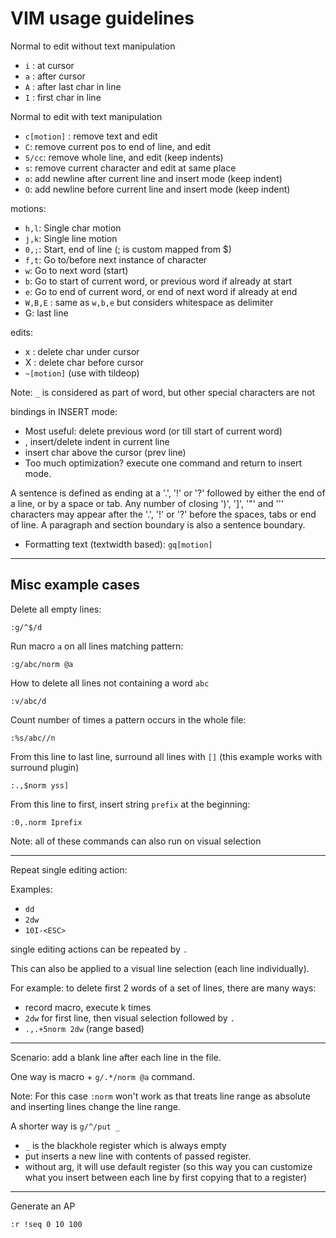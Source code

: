 # VIM usage guidelines

Normal to edit without text manipulation
- `i` : at cursor
- `a` : after cursor
- `A` : after last char in line
- `I` : first char in line

Normal to edit with text manipulation
- `c[motion]` : remove text and edit
- `C`: remove current pos to end of line, and edit
- `S/cc`: remove whole line, and edit (keep indents)
- `s`: remove current character and edit at same place
- `o`: add newline after current line and insert mode (keep indent)
- `O`: add newline before current line and insert mode (keep indent)

motions:
- `h,l`: Single char motion
- `j,k`: Single line motion
- `0,;`: Start, end of line (; is custom mapped from $)
- `f,t`: Go to/before next instance of character
- `w`: Go to next word (start) 
- `b`: Go to start of current word, or previous word if already at start
- `e`: Go to end of current word, or end of next word if already at end
- `W,B,E` : same as `w,b,e` but considers whitespace as delimiter
- G: last line

edits:
- x : delete char under cursor
- X : delete char before cursor
- `~[motion]` (use with tildeop)

Note: `_` is considered as part of word, but other special characters are not


bindings in INSERT mode:
- Most useful: <C-w> delete previous word (or till start of current word)
- <C-T>, <C-D> insert/delete indent in current line
- <C-y> insert char above the cursor (prev line)
- Too much optimization? <C-o> execute one command and return to 
  insert mode.

A sentence is defined as ending at a '.', '!' or '?' followed by either the
end of a line, or by a space or tab.  Any number of closing ')', ']', '"'
and ''' characters may appear after the '.', '!' or '?' before the spaces,
tabs or end of line.  A paragraph and section boundary is also a sentence
boundary.

- Formatting text (textwidth based): `gq[motion]`

--------------------------------


## Misc example cases

Delete all empty lines:

```
:g/^$/d
```

Run macro `a` on all lines matching pattern:

```
:g/abc/norm @a
```

How to delete all lines not containing a word `abc`
```
:v/abc/d
```

Count number of times a pattern occurs in the whole file:

```
:%s/abc//n
```

From this line to last line, surround all lines with `[]` (this example
works with surround plugin)

```
:.,$norm yss]
```

From this line to first, insert string `prefix` at the beginning:

```
:0,.norm Iprefix
```

Note: all of these commands can also run on visual selection

***

Repeat single editing action:

Examples:
- `dd`
- `2dw`
- `10I-<ESC>`

single editing actions can be repeated by `.`

This can also be applied to a visual line selection (each
line individually).

For example: to delete first 2 words of a set of lines, there are many ways:
- record macro, execute k times
- `2dw` for first line, then visual selection followed by `.`
- `.,.+5norm 2dw` (range based)

***

Scenario: add a blank line after each line in the file.

One way is macro + `g/.*/norm @a` command.

Note: For this case `:norm` won't work as that treats line range as absolute
and inserting lines change the line range.

A shorter way is `g/^/put _`
- `_` is the blackhole register which is always empty
- put inserts a new line with contents of passed register.
- without arg, it will use default register (so this way you can customize what
  you insert between each line by first copying that to a register)

***

Generate an AP

```
:r !seq 0 10 100
```


